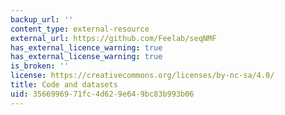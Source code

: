 ```yaml
---
backup_url: ''
content_type: external-resource
external_url: https://github.com/Feelab/seqNMF
has_external_licence_warning: true
has_external_license_warning: true
is_broken: ''
license: https://creativecommons.org/licenses/by-nc-sa/4.0/
title: Code and datasets
uid: 35669969-71fc-4d62-9e64-9bc83b993b06
---
```


